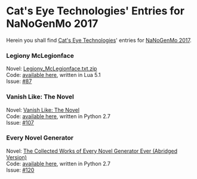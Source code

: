 Cat's Eye Technologies' Entries for NaNoGenMo 2017
==================================================

Herein you shall find [Cat's Eye Technologies][]' entries
for [NaNoGenMo 2017][].

### Legiony McLegionface

Novel: [Legiony_McLegionface.txt.zip](http://static.catseye.tc/novels/Legiony_McLegionface.txt.zip)  
Code: [available here](legiony_mclegionface.lua), written in Lua 5.1  
Issue: [#87](https://github.com/NaNoGenMo/2017/issues/87)

### Vanish Like: The Novel

Novel: [Vanish Like: The Novel](http://static.catseye.tc/novels/Vanish%20Like:%20The%20Novel.txt)  
Code: [available here](vanish_like.py), written in Python 2.7  
Issue: [#107](https://github.com/NaNoGenMo/2017/issues/107)

### Every Novel Generator

Novel: [The Collected Works of Every Novel Generator Ever (Abridged Version)](http://static.catseye.tc/novels/The%20Collected%20Works%20of%20Every%20Novel%20Generator%20Ever%20(Abridged%20Version).html)  
Code: [available here](every_novel_generator.py), written in Python 2.7  
Issue: [#120](https://github.com/NaNoGenMo/2017/issues/120)

[Cat's Eye Technologies]: http://catseye.tc/
[NaNoGenMo 2017]: https://github.com/NaNoGenMo/2017/
